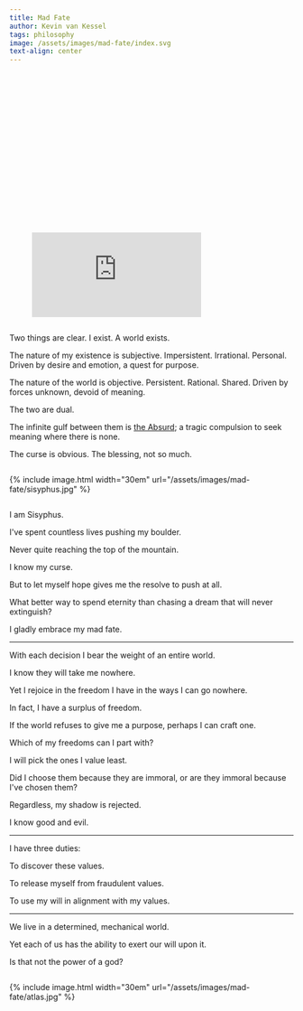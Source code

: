 ```yaml
---
title: Mad Fate
author: Kevin van Kessel
tags: philosophy
image: /assets/images/mad-fate/index.svg
text-align: center
---
```


<figure style="position:relative;padding-top:56.25%;"><iframe src="https://www.youtube.com/embed/8n0PUXewaC0" frameborder="0" allow="autoplay; encrypted-media" allowfullscreen></iframe></figure>

<div markdown=1 style="display: inline-block">

Two things are clear. I exist. A world exists.

The nature of my existence is subjective. Impersistent. Irrational. Personal. Driven by desire and emotion, a quest for purpose.

The nature of the world is objective. Persistent. Rational. Shared. Driven by forces unknown, devoid of meaning.

The two are dual.

The infinite gulf between them is [the Absurd](https://en.wikipedia.org/wiki/Absurdism); a tragic compulsion to seek meaning where there is none.

The curse is obvious. The blessing, not so much.

</div>

{% include image.html width="30em" url="/assets/images/mad-fate/sisyphus.jpg" %}

<div markdown=1 style="display: inline-block">

I am Sisyphus.

I've spent countless lives pushing my boulder.

Never quite reaching the top of the mountain.

I know my curse.

But to let myself hope gives me the resolve to push at all.

What better way to spend eternity than chasing a dream that will never extinguish?

I gladly embrace my mad fate.

---

With each decision I bear the weight of an entire world.

I know they will take me nowhere.

Yet I rejoice in the freedom I have in the ways I can go nowhere.

In fact, I have a surplus of freedom.

If the world refuses to give me a purpose, perhaps I can craft one.

Which of my freedoms can I part with?

I will pick the ones I value least.

Did I choose them because they are immoral, or are they immoral because I've chosen them?

Regardless, my shadow is rejected.

I know good and evil.

---

I have three duties:

To discover these values.

To release myself from fraudulent values.

To use my will in alignment with my values.

---

We live in a determined, mechanical world.

Yet each of us has the ability to exert our will upon it.

Is that not the power of a god?

</div>

{% include image.html width="30em" url="/assets/images/mad-fate/atlas.jpg" %}
